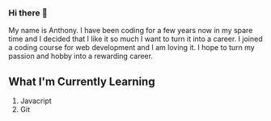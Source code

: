 ### Hi there 👋

My name is Anthony. I have been coding for a few years now in my spare time and I decided that I like it so much I want to turn it into a career. I joined a coding course for web development and I am loving it. I hope to turn my passion and hobby into a rewarding career.

## What I'm Currently Learning

1. Javacript
2. Git

